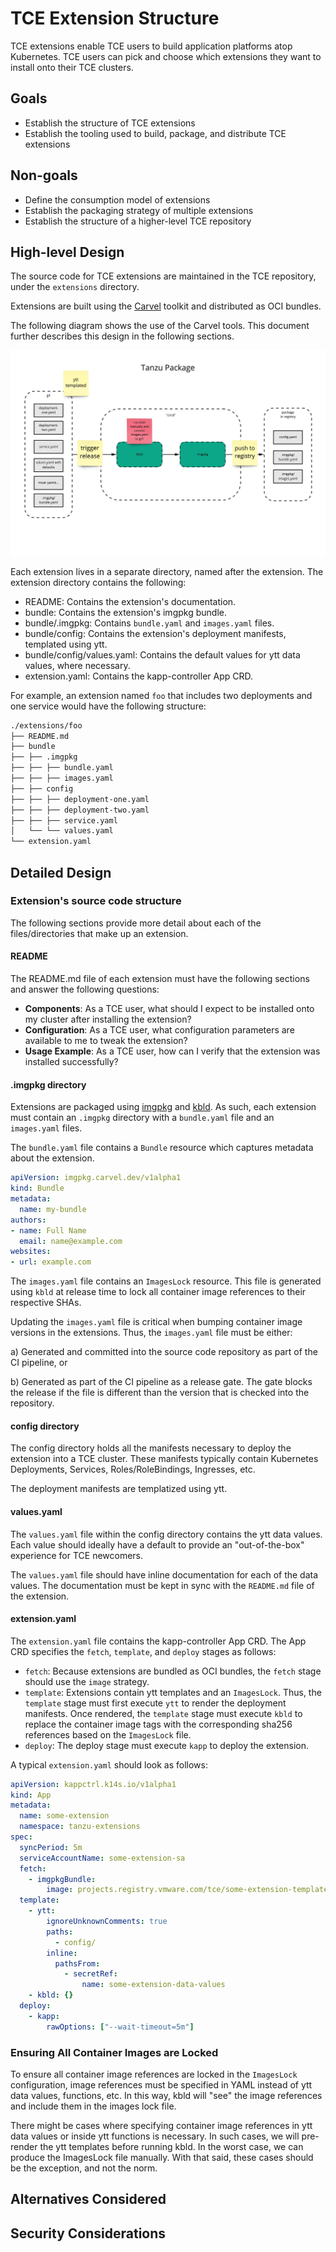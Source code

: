 # TCE Extension Structure

TCE extensions enable TCE users to build application platforms atop Kubernetes.
TCE users can pick and choose which extensions they want to install onto their
TCE clusters.

## Goals

* Establish the structure of TCE extensions
* Establish the tooling used to build, package, and distribute TCE extensions

## Non-goals

* Define the consumption model of extensions
* Establish the packaging strategy of multiple extensions
* Establish the structure of a higher-level TCE repository

## High-level Design

The source code for TCE extensions are maintained in the TCE repository, under
the `extensions` directory.

Extensions are built using the [Carvel](https://carvel.dev/) toolkit and
distributed as OCI bundles.

The following diagram shows the use of the Carvel tools. This document further
describes this design in the following sections.

![extension high-level design](tce-extension.jpg)

Each extension lives in a separate directory, named after the extension. The
extension directory contains the following:

* README: Contains the extension's documentation.
* bundle: Contains the extension's imgpkg bundle.
* bundle/.imgpkg: Contains `bundle.yaml` and `images.yaml` files.
* bundle/config: Contains the extension's deployment manifests, templated using ytt.
* bundle/config/values.yaml: Contains the default values for ytt data values, where
  necessary.
* extension.yaml: Contains the kapp-controller App CRD.

For example, an extension named `foo` that includes two deployments and one
service would have the following structure:

```txt
./extensions/foo
├── README.md
├── bundle
├── ├── .imgpkg
├── ├── ├── bundle.yaml
├── ├── ├── images.yaml
├── ├── config
├── ├── ├── deployment-one.yaml
├── ├── ├── deployment-two.yaml
├── ├── ├── service.yaml
│   └── └── values.yaml
└── extension.yaml
```

## Detailed Design

### Extension's source code structure

The following sections provide more detail about each of the files/directories
that make up an extension.

#### README

The README.md file of each extension must have the following sections and answer
the following questions:

* **Components**: As a TCE user, what should I expect to be installed onto my
  cluster after installing the extension?
* **Configuration**: As a TCE user, what configuration parameters are available
  to me to tweak the extension?
* **Usage Example**: As a TCE user, how can I verify that the extension was
  installed successfully?

#### .imgpkg directory

Extensions are packaged using [imgpkg](https://carvel.dev/imgpkg/) and
[kbld](https://carvel.dev/kbld/). As such, each extension must contain an
`.imgpkg` directory with a `bundle.yaml` file and an `images.yaml` files.

The `bundle.yaml` file contains a `Bundle` resource which captures metadata
about the extension.

```yaml
apiVersion: imgpkg.carvel.dev/v1alpha1
kind: Bundle
metadata:
  name: my-bundle
authors:
- name: Full Name
  email: name@example.com
websites:
- url: example.com
```

The `images.yaml` file contains an `ImagesLock` resource. This file is generated
using `kbld` at release time to lock all container image references to their
respective SHAs.

Updating the `images.yaml` file is critical when bumping container image
versions in the extensions. Thus, the `images.yaml` file must be either:

a) Generated and committed into the source code repository as part of the CI
pipeline, or

b) Generated as part of the CI pipeline as a release gate. The gate blocks the
release if the file is different than the version that is checked into the
repository.

#### config directory

The config directory holds all the manifests necessary to deploy the extension
into a TCE cluster. These manifests typically contain Kubernetes Deployments,
Services, Roles/RoleBindings, Ingresses, etc.

The deployment manifests are templatized using ytt.

#### values.yaml

The `values.yaml` file within the config directory contains the ytt data values.
Each value should ideally have a default to provide an "out-of-the-box"
experience for TCE newcomers.

The `values.yaml` file should have inline documentation for each of the data
values. The documentation must be kept in sync with the `README.md` file of the
extension.

#### extension.yaml

The `extension.yaml` file contains the kapp-controller App CRD. The App CRD
specifies the `fetch`, `template`, and `deploy` stages as follows:

* `fetch`: Because extensions are bundled as OCI bundles, the `fetch` stage
  should use the `image` strategy.
* `template`: Extensions contain ytt templates and an `ImagesLock`. Thus, the
  `template` stage must first execute `ytt` to render the deployment manifests.
  Once rendered, the `template` stage must execute `kbld` to replace the
  container image tags with the corresponding sha256 references based on the
  `ImagesLock` file.
* `deploy`: The deploy stage must execute `kapp` to deploy the extension.

A typical `extension.yaml` should look as follows:

```yaml
apiVersion: kappctrl.k14s.io/v1alpha1
kind: App
metadata:
  name: some-extension
  namespace: tanzu-extensions
spec:
  syncPeriod: 5m
  serviceAccountName: some-extension-sa
  fetch:
    - imgpkgBundle:
        image: projects.registry.vmware.com/tce/some-extension-templates:dev
  template:
    - ytt:
        ignoreUnknownComments: true
        paths:
          - config/
        inline:
          pathsFrom:
            - secretRef:
                name: some-extension-data-values
    - kbld: {}
  deploy:
    - kapp:
        rawOptions: ["--wait-timeout=5m"]
```

### Ensuring All Container Images are Locked

To ensure all container image references are locked in the `ImagesLock`
configuration, image references must be specified in YAML instead of ytt data
values, functions, etc. In this way, kbld will "see" the image references and
include them in the images lock file.

There might be cases where specifying container image references in ytt data
values or inside ytt functions is necessary. In such cases, we will pre-render
the ytt templates before running kbld. In the worst case, we can produce the
ImagesLock file manually. With that said, these cases should be the exception,
and not the norm.

## Alternatives Considered

## Security Considerations
